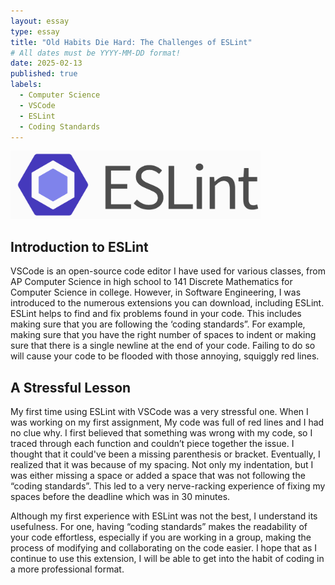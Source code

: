 ```yaml
---
layout: essay
type: essay
title: "Old Habits Die Hard: The Challenges of ESLint"
# All dates must be YYYY-MM-DD format!
date: 2025-02-13
published: true
labels:
  - Computer Science
  - VSCode
  - ESLint
  - Coding Standards
---
```


<img width="400px" class="rounded float-start pe-4" src="../img/ESLint.png">

## Introduction to ESLint 
VSCode is an open-source code editor I have used for various classes, from AP Computer Science in high school to 141 Discrete Mathematics for Computer Science in college. However, in Software Engineering, I was introduced to the numerous extensions you can download, including ESLint. ESLint helps to find and fix problems found in your code. This includes making sure that you are following the ‘coding standards”. For example, making sure that you have the right number of spaces to indent or making sure that there is a single newline at the end of your code. Failing to do so will cause your code to be flooded with those annoying, squiggly red lines. 

## A Stressful Lesson 
My first time using ESLint with VSCode was a very stressful one. When I was working on my first assignment, My code was full of red lines and I had no clue why. I first believed that something was wrong with my code, so I traced through each function and couldn’t piece together the issue. I thought that it could've been a missing parenthesis or bracket. Eventually, I realized that it was because of my spacing. Not only my indentation, but I was either missing a space or added a space that was not following the “coding standards”. This led to a very nerve-racking experience of fixing my spaces before the deadline which was in 30 minutes. 


Although my first experience with ESLint was not the best, I understand its usefulness. For one, having “coding standards” makes the readability of your code effortless, especially if you are working in a group, making the process of modifying and collaborating on the code easier. I hope that as I continue to use this extension, I will be able to get into the habit of coding in a more professional format. 
